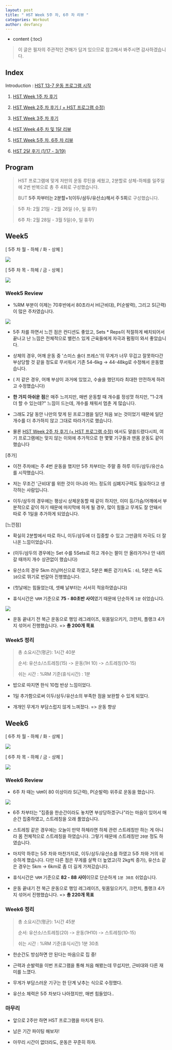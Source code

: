 ```yaml
---
layout: post
title: " HST Week 5주 차, 6주 차 리뷰 "
categories: Workout
author: devfancy
---
```

* content
{:toc}


> 이 글은 필자의 주관적인 견해가 담겨 있으므로 참고해서 봐주시면 감사하겠습니다.

## Index

Introduction : [HST 13-7 운동 프로그램 시작](https://devfancy.github.io/Workout-HST-Introduction/)

1. [HST Week 1주 차 후기](https://devfancy.github.io/Workout-HST-Week1/)

2. [HST Week 2주 차 후기 ( + HST 프로그램 수정)](https://devfancy.github.io/Workout-HST-Week2/)

3. [HST Week 3주 차 후기](https://devfancy.github.io/Workout-HST-Week3/)

4. [HST Week 4주 차 및 1달 리뷰](https://devfancy.github.io/Workout-HST-Week4/)

5. [HST Week 5주 차, 6주 차 리뷰](https://devfancy.github.io/Workout-HST-Week5-And-6/)

6. [HST 2달 후기 (1/17 - 3/19)](https://devfancy.github.io/Workout-HST-End/)

## Program

> HST 프로그램에 맞게 저만의 운동 루틴을 세웠고, 2분할로 상체-하체를 일주일에 2번 반복으로 총 주 4회로 구성했습니다.
>
> BUT **5주 차부터는 2분할+1(이두/삼두/유산소)해서 주 5회**로 구성했습니다.


> 5주 차: 2월 21일 - 2월 26일 (수, 일 휴무)
>
> 6주 차: 2월 28일 - 3월 5일(수, 일 휴무)

## Week5

[ 5주 차 월 - 하체 /  화 - 상체 ]

![](/assets/img/workout/hst_week5_1.png)

[ 5주 차 목 - 하체 /  금 - 상체 ]

![](/assets/img/workout/hst_week5_2.png)

### Week5 Review

* %RM 부분이 이제는 70후반에서 80초라서 H(근비대), P(순발력), 그리고 S(근력)이 많은 주차였습니다.

![](/assets/img/workout/hst_week5_review.png)

* 5주 차를 하면서 느낀 점은 컨디션도 좋았고, Sets * Reps이 적절하게 배치되어서 끝나고 난 느낌은 전체적으로 밸런스 있게 근육들에게 자극과 펌핑이 와서 좋았습니다.

* 상체의 경우, 어깨 운동 중 '스미스 숄더 프레스'의 무게가 너무 무겁고 잘못하다간 부상당할 것 같을 정도로 무서워서 기존 54-6kg -> 44-48kg로 수정해서 운동했습니다.

* ( 저 같은 경우, 어깨 부상이 과거에 있었고, 수술을 했던지라 최대한 안전하게 하려고 수정했습니다)

* **한 가지 아쉬운 점**은 매주 느끼지만, 매번 운동할 때 개수를 정성껏 하지만, "1-2개 더 할 수 있는데?" 느낌이 드는데, 개수를 채워서 멈춘 게 많습니다. 

* 그래도 2달 동안 나만의 맞게 된 프로그램을 일단 처음 보는 것이었기 때문에 일단 개수를 더 추가하지 않고 그대로 따라가기로 했습니다.

* 물론 [HST Week 2주 차 후기 (+ HST 프로그램 수정)]() 에서도 말씀드렸다시피, 여기 프로그램에는 맞지 않는 이외에 추가적으로 한 몇몇 기구들과 맨몸 운동도 같이 했습니다

[추가]

* 이전 주차에는 주 4번 운동을 했지만 5주 차부터는 주말 중 하루 이두/삼두/유산소를 시작했습니다.

* 저는 무조건 '근비대'를 위한 것이 아니라 어느 정도의 심폐지구력도 필요하다고 생각하는 사람입니다.

* 이두/삼두의 경우에는 평상시 상체운동할 때 같이 하지만, 이미 등/가슴/어깨에서 부분적으로 같이 하기 때문에 마지막에 하게 될 경우, 많이 힘들고 무게도 잘 안돼서 따로 주 1일을 추가하게 되었습니다.


[느낀점]

* 확실히 2분할에서 따로 하니, 이두/삼두에 더 집중할 수 있고 그만큼의 자극도 더 잘 나온 느낌이었습니다.

* (이두/삼두의 경우에는 Set 수를 5Sets로 하고 개수는 팔이 안 올라가거나 안 내려갈 때까지 개수 상관없이 했습니다)

* 유산소의 경우 5km 러닝머신으로 하였고, 5분은 빠른 걷기(속도 : `6`), 5분은 속도 `10`으로 뛰기로 번갈아 진행했습니다.

* (첫날에는 힘들었는데, 셋째 날부터는 서서히 적응하였습니다)

* 휴식시간은 `%RM` 기준으로 **75 - 80초반 사이**였기 때문에 단순하게 `1분` 쉬었습니다.

![](/assets/img/workout/hst_recovery_time.png)

* 운동 끝내기 전 복근 운동으로 행잉 레그레이즈, 윗몸일으키기, 크런치, 플랭크 4가지 섞어서 진행했습니다. => **총 200개 목표**

### Week5 정리

> 총 소요시간(평균): 1시간 40분
>
> 순서: 유산소/스트레칭(15) -> 운동(1H 10) -> 스트레칭(10-15)
>
> 쉬는 시간 : %RM 기준(휴식시간) : 1분

* 밥으로 따지면 한식 10첩 반상 느낌이었다.

* 1일 추가함으로써 이두/삼두/유산소의 부족한 점을 보완할 수 있게 되었다.

* 개개인 무게가 부담스럽지 않게 느껴졌다. => 운동 향상

## Week6

[ 6주 차 월 - 하체 /  화 - 상체 ]

![](/assets/img/workout/hst_week6_1.png)

[ 6주 차 목 - 하체 /  금 - 상체 ]

![](/assets/img/workout/hst_week6_2.png)

### Week6 Review

* 6주 차 때는 `%RM`이 80 이상이라 S(근력), P(순발력) 위주로 운동을 했습니다.

![](/assets/img/workout/hst_week6_review.png)

* 6주 차부터는 "집중을 한순간이라도 놓치면 부상당하겠구나"라는 마음이 있어서 매 순간 집중하였고, 스트레칭을 오래 풀었습니다.

* 스트레칭 같은 경우에는 오늘이 만약 하체라면 하체 관련 스트레칭만 하는 게 아니라 몸 전체적으로 스트레칭을 하였습니다. 그렇기 때문에 스트레칭만 `20분` 정도 하였습니다.

* 마지막 하루는 5주 차와 마찬가지로, 이두/삼두/유산소를 하였고 5주 차와 거의 비슷하게 했습니다. 다만 다른 점은 무게를 살짝 더 높였고(각 2kg씩 증가), 유산소 같은 경우는 5km -> 6km로 좀 더 길게 가져갔습니다.

* 휴식시간은 `%RM` 기준으로 **82 - 88 사이**이므로 단순하게 `1분 30초` 쉬었습니다.

* 운동 끝내기 전 복근 운동으로 행잉 레그레이즈, 윗몸일으키기, 크런치, 플랭크 4가지 섞어서 진행했습니다. => **총 220개 목표**

### Week6 정리

> 총 소요시간(평균): 1시간 45분
>
> 순서: 유산소/스트레칭(20) -> 운동(1H10) -> 스트레칭(10-15)
>
> 쉬는 시간 : %RM 기준(휴식시간) 1분 30초

* 한순간도 방심하면 안 된다는 마음으로 집 중!

* 근력과 순발력을 이번 프로그램을 통해 처음 해봤는데 무섭지만, 근비대와 다른 재미를 느꼈다.

* 무게가 부담스러운 기구는 한 단계 낮추는 식으로 수정했다.

* 유산소 체력은 5주 차보다 나아졌지만, 매번 힘들었다..

### 마무리

* 앞으로 2주만 하면 HST 프로그램을 마치게 된다.

* 남은 기간 파이팅 해보자!

* 아무리 시간이 없더라도, 운동은 꾸준히 하자.